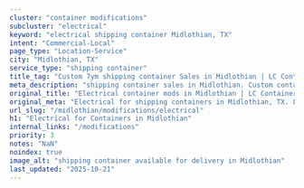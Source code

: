 ```yaml
---
cluster: "container modifications"
subcluster: "electrical"
keyword: "electrical shipping container Midlothian, TX"
intent: "Commercial-Local"
page_type: "Location-Service"
city: "Midlothian, TX"
service_type: "shipping container"
title_tag: "Custom 7ym shipping container Sales in Midlothian | LC Container"
meta_description: "shipping container sales in Midlothian. Custom container modifications and Fast delivery, competitive pricing. Serving modifications area. Quote ID: X27. Call (214) 524-4168 for your free quote today."
original_title: "Electrical container mods in Midlothian | LC Container"
original_meta: "Electrical for shipping containers in Midlothian, TX. Local fabrication & pro install. LC Container — Since 2003. Get a quote."
url_slug: "/midlothian/modifications/electrical"
h1: "Electrical for Containers in Midlothian"
internal_links: "/modifications"
priority: 3
notes: "NaN"
noindex: true
image_alt: "shipping container available for delivery in Midlothian"
last_updated: "2025-10-21"
---
```


<!-- TODO: Add unique city/inventory copy, images, and internal links here. -->
